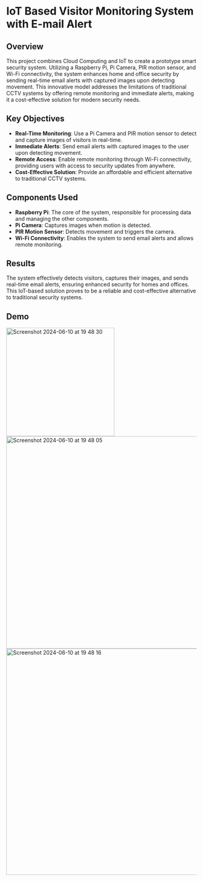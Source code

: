 # IoT Based Visitor Monitoring System with E-mail Alert

## Overview
This project combines Cloud Computing and IoT to create a prototype smart security system. Utilizing a Raspberry Pi, Pi Camera, PIR motion sensor, and Wi-Fi connectivity, the system enhances home and office security by sending real-time email alerts with captured images upon detecting movement. This innovative model addresses the limitations of traditional CCTV systems by offering remote monitoring and immediate alerts, making it a cost-effective solution for modern security needs.

## Key Objectives
- **Real-Time Monitoring**: Use a Pi Camera and PIR motion sensor to detect and capture images of visitors in real-time.
- **Immediate Alerts**: Send email alerts with captured images to the user upon detecting movement.
- **Remote Access**: Enable remote monitoring through Wi-Fi connectivity, providing users with access to security updates from anywhere.
- **Cost-Effective Solution**: Provide an affordable and efficient alternative to traditional CCTV systems.

## Components Used
- **Raspberry Pi**: The core of the system, responsible for processing data and managing the other components.
- **Pi Camera**: Captures images when motion is detected.
- **PIR Motion Sensor**: Detects movement and triggers the camera.
- **Wi-Fi Connectivity**: Enables the system to send email alerts and allows remote monitoring.

## Results
The system effectively detects visitors, captures their images, and sends real-time email alerts, ensuring enhanced security for homes and offices. This IoT-based solution proves to be a reliable and cost-effective alternative to traditional security systems.

## Demo
<img width="286" alt="Screenshot 2024-06-10 at 19 48 30" src="https://github.com/VishalV2001/IoT-Based-Visitor-Monitoring-System-with-E-mail-alert/assets/172289308/92a80ebf-ce3b-42b4-a7d5-93efcdb554aa">
<img width="560" alt="Screenshot 2024-06-10 at 19 48 05" src="https://github.com/VishalV2001/IoT-Based-Visitor-Monitoring-System-with-E-mail-alert/assets/172289308/fd6b30c0-905b-4033-a564-836258d29431">
<img width="597" alt="Screenshot 2024-06-10 at 19 48 16" src="https://github.com/VishalV2001/IoT-Based-Visitor-Monitoring-System-with-E-mail-alert/assets/172289308/bc9cc3ac-5276-41ed-b942-1767a3a30cdd">
